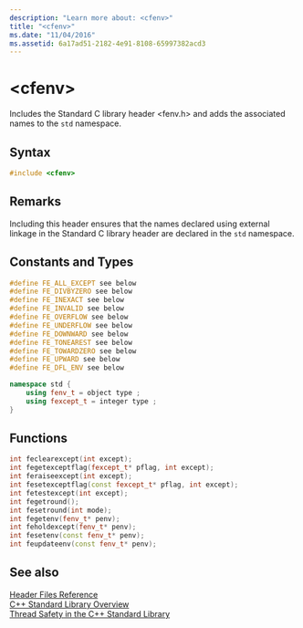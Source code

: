 ```yaml
---
description: "Learn more about: <cfenv>"
title: "<cfenv>"
ms.date: "11/04/2016"
ms.assetid: 6a17ad51-2182-4e91-8108-65997382acd3
---
```

# &lt;cfenv&gt;

Includes the Standard C library header \<fenv.h> and adds the associated names to the `std` namespace.

## Syntax

```cpp
#include <cfenv>
```

## Remarks

Including this header ensures that the names declared using external linkage in the Standard C library header are declared in the `std` namespace.

## Constants and Types

```cpp
#define FE_ALL_EXCEPT see below
#define FE_DIVBYZERO see below
#define FE_INEXACT see below
#define FE_INVALID see below
#define FE_OVERFLOW see below
#define FE_UNDERFLOW see below
#define FE_DOWNWARD see below
#define FE_TONEAREST see below
#define FE_TOWARDZERO see below
#define FE_UPWARD see below
#define FE_DFL_ENV see below

namespace std {
    using fenv_t = object type ;
    using fexcept_t = integer type ;
}
```

## Functions

```cpp
int feclearexcept(int except);
int fegetexceptflag(fexcept_t* pflag, int except);
int feraiseexcept(int except);
int fesetexceptflag(const fexcept_t* pflag, int except);
int fetestexcept(int except);
int fegetround();
int fesetround(int mode);
int fegetenv(fenv_t* penv);
int feholdexcept(fenv_t* penv);
int fesetenv(const fenv_t* penv);
int feupdateenv(const fenv_t* penv);
```

## See also

[Header Files Reference](../standard-library/cpp-standard-library-header-files.md)\
[C++ Standard Library Overview](../standard-library/cpp-standard-library-overview.md)\
[Thread Safety in the C++ Standard Library](../standard-library/thread-safety-in-the-cpp-standard-library.md)
